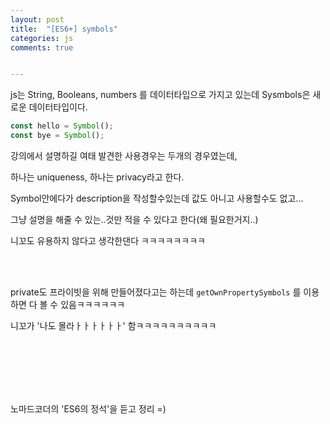 ```yaml
---
layout: post
title:  "[ES6+] symbols"
categories: js 
comments: true


---
```


js는 String, Booleans, numbers 를 데이터타입으로 가지고 있는데 Sysmbols은 새로운 데이터타입이다.



~~~javascript
const hello = Symbol();
const bye = Symbol();
~~~

강의에서 설명하길 여태 발견한 사용경우는 두개의 경우였는데,

하나는 uniqueness, 하나는 privacy라고 한다.

Symbol안에다가 description을 작성할수있는데 값도 아니고 사용할수도 없고...

그냥 설명을 해줄 수 있는..것만 적을 수 있다고 한다(왜 필요한거지..)

니꼬도 유용하지 않다고 생각한댄다 ㅋㅋㅋㅋㅋㅋㅋㅋ

<br>

<Br>

private도 프라이빗을 위해 만들어졌다고는 하는데 `getOwnPropertySymbols` 를 이용하면 다 볼 수 있음ㅋㅋㅋㅋㅋㅋ

니꼬가 '나도 몰라ㅏㅏㅏㅏㅏㅏ' 함ㅋㅋㅋㅋㅋㅋㅋㅋㅋㅋ

<Br>

<br>

<Br>

<br>

<Br>

노마드코더의 'ES6의 정석'을 듣고 정리 =)











